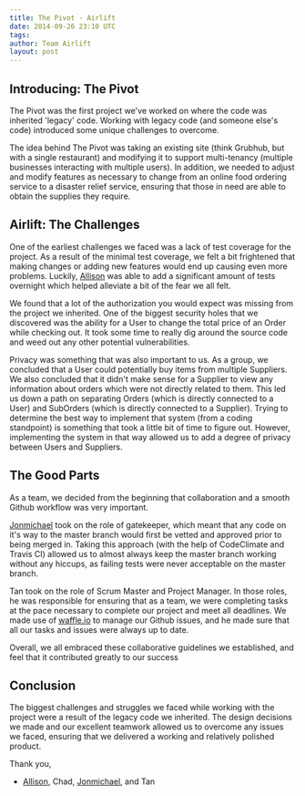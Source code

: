 ```yaml
---
title: The Pivot - Airlift
date: 2014-09-26 23:10 UTC
tags:
author: Team Airlift
layout: post
---
```


## Introducing: The Pivot

The Pivot was the first project we've worked on where the code was inherited 'legacy' code. Working with legacy code (and someone else's code) introduced some unique challenges to overcome.

The idea behind The Pivot was taking an existing site (think Grubhub, but with a single restaurant) and modifying it to support multi-tenancy (multiple businesses interacting with multiple users). In addition, we needed to adjust and modify features as necessary to change from an online food ordering service to a disaster relief service, ensuring that those in need are able to obtain the supplies they require.

## Airlift: The Challenges

One of the earliest challenges we faced was a lack of test coverage for the project. As a result of the minimal test coverage, we felt a bit frightened that making changes or adding new features would end up causing even more problems. Luckily, [Allison](https://twitter.com/allielarson1212) was able to add a significant amount of tests overnight which helped alleviate a bit of the fear we all felt.

We found that a lot of the authorization you would expect was missing from the project we inherited. One of the biggest security holes that we discovered was the ability for a User to change the total price of an Order while checking out. It took some time to really dig around the source code and weed out any other potential vulnerabilities.

Privacy was something that was also important to us. As a group, we concluded that a User could potentially buy items from multiple Suppliers. We also concluded that it didn't make sense for a Supplier to view any information about orders which were not directly related to them. This led us down a path on separating Orders (which is directly connected to a User) and SubOrders (which is directly connected to a Supplier). Trying to determine the best way to implement that system (from a coding standpoint) is something that took a little bit of time to figure out. However, implementing the system in that way allowed us to add a degree of privacy between Users and Suppliers.

## The Good Parts

As a team, we decided from the beginning that collaboration and a smooth Github workflow was very important.

[Jonmichael](https://twitter.com/tyrbo) took on the role of gatekeeper, which meant that any code on it's way to the master branch would first be vetted and approved prior to being merged in. Taking this approach (with the help of CodeClimate and Travis CI) allowed us to almost always keep the master branch working without any hiccups, as failing tests were never acceptable on the master branch.

Tan took on the role of Scrum Master and Project Manager. In those roles, he was responsible for ensuring that as a team, we were completing tasks at the pace necessary to complete our project and meet all deadlines. We made use of [waffle.io](https://waffle.io) to manage our Github issues, and he made sure that all our tasks and issues were always up to date.

Overall, we all embraced these collaborative guidelines we established, and feel that it contributed greatly to our success

## Conclusion

The biggest challenges and struggles we faced while working with the project were a result of the legacy code we inherited. The design decisions we made and our excellent teamwork allowed us to overcome any issues we faced, ensuring that we delivered a working and relatively polished product.

Thank you,

- [Allison](https://twitter.com/allielarson1212), Chad, [Jonmichael](https://twitter.com/tyrbo), and Tan
